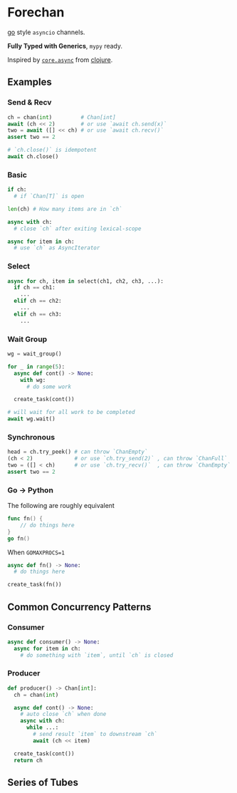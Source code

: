 # Forechan

[go](https://github.com/golang/go) style `asyncio` channels.

**Fully Typed with Generics**, `mypy` ready.

Inspired by [`core.async`](https://github.com/clojure/core.async) from [clojure](https://github.com/clojure/clojure).

## Examples

### Send & Recv

```python
ch = chan(int)         # Chan[int]
await (ch << 2)        # or use `await ch.send(x)`
two = await ([] << ch) # or use `await ch.recv()`
assert two == 2

# `ch.close()` is idempotent
await ch.close()
```

### Basic

```python
if ch:
  # if `Chan[T]` is open

len(ch) # How many items are in `ch`

async with ch:
  # close `ch` after exiting lexical-scope

async for item in ch:
  # use `ch` as AsyncIterator
```

### Select

```python
async for ch, item in select(ch1, ch2, ch3, ...):
  if ch == ch1:
    ...
  elif ch == ch2:
    ...
  elif ch == ch3:
    ...
```

### Wait Group

```python
wg = wait_group()

for _ in range(5):
  async def cont() -> None:
    with wg:
      # do some work

  create_task(cont())

# will wait for all work to be completed
await wg.wait()
```

### Synchronous

```python
head = ch.try_peek() # can throw `ChanEmpty`
(ch < 2)             # or use `ch.try_send(2)` , can throw `ChanFull`
two = ([] < ch)      # or use `ch.try_recv()`  , can throw `ChanEmpty`
assert two == 2
```

### Go -> Python

The following are roughly equivalent

```go
func fn() {
	// do things here
}
go fn()
```

When `GOMAXPROCS=1`

```python
async def fn() -> None:
  # do things here

create_task(fn())
```

## Common Concurrency Patterns

### Consumer

```python
async def consumer() -> None:
  async for item in ch:
    # do something with `item`, until `ch` is closed
```

### Producer

```python
def producer() -> Chan[int]:
  ch = chan(int)

  async def cont() -> None:
    # auto close `ch` when done
    async with ch:
      while ...:
        # send result `item` to downstream `ch`
        await (ch << item)

  create_task(cont())
  return ch
```

## Series of Tubes